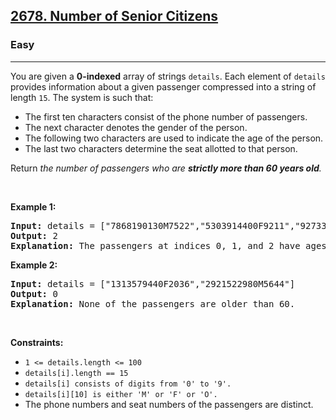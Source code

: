 <h2><a href="https://leetcode.com/problems/number-of-senior-citizens/?envType=daily-question&envId=2024-08-01">2678. Number of Senior Citizens</a></h2><h3>Easy</h3><hr><p>You are given a <strong>0-indexed</strong> array of strings <code>details</code>. Each element of <code>details</code> provides information about a given passenger compressed into a string of length <code>15</code>. The system is such that:</p>

<ul>
	<li>The first ten characters consist of the phone number of passengers.</li>
	<li>The next character denotes the gender of the person.</li>
	<li>The following two characters are used to indicate the age of the person.</li>
	<li>The last two characters determine the seat allotted to that person.</li>
</ul>

<p>Return <em>the number of passengers who are <strong>strictly </strong><strong>more than 60 years old</strong>.</em></p>

<p>&nbsp;</p>
<p><strong class="example">Example 1:</strong></p>

<pre>
<strong>Input:</strong> details = [&quot;7868190130M7522&quot;,&quot;5303914400F9211&quot;,&quot;9273338290F4010&quot;]
<strong>Output:</strong> 2
<strong>Explanation:</strong> The passengers at indices 0, 1, and 2 have ages 75, 92, and 40. Thus, there are 2 people who are over 60 years old.
</pre>

<p><strong class="example">Example 2:</strong></p>

<pre>
<strong>Input:</strong> details = [&quot;1313579440F2036&quot;,&quot;2921522980M5644&quot;]
<strong>Output:</strong> 0
<strong>Explanation:</strong> None of the passengers are older than 60.
</pre>

<p>&nbsp;</p>
<p><strong>Constraints:</strong></p>

<ul>
	<li><code>1 &lt;= details.length &lt;= 100</code></li>
	<li><code>details[i].length == 15</code></li>
	<li><code>details[i] consists of digits from &#39;0&#39; to &#39;9&#39;.</code></li>
	<li><code>details[i][10] is either &#39;M&#39; or &#39;F&#39; or &#39;O&#39;.</code></li>
	<li>The phone numbers and seat numbers of the passengers are distinct.</li>
</ul>
